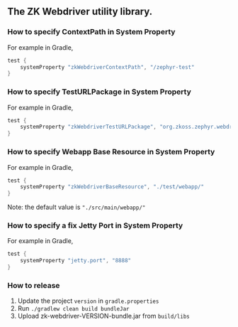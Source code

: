 The ZK Webdriver utility library.
-----


### How to specify ContextPath in System Property
For example in Gradle,
```gradle
test {
    systemProperty "zkWebdriverContextPath", "/zephyr-test"
}
```

### How to specify TestURLPackage in System Property
For example in Gradle,
```gradle
test {
    systemProperty "zkWebdriverTestURLPackage", "org.zkoss.zephyr.webdriver"
}
```

### How to specify Webapp Base Resource in System Property
For example in Gradle,
```gradle
test {
    systemProperty "zkWebdriverBaseResource", "./test/webapp/"
}
```
Note: the default value is `"./src/main/webapp/"`

### How to specify a fix Jetty Port in System Property
For example in Gradle,
```gradle
test {
    systemProperty "jetty.port", "8888"
}
```

### How to release
1. Update the project `version` in `gradle.properties`
2. Run `./gradlew clean build bundleJar`
3. Upload zk-webdriver-VERSION-bundle.jar from `build/libs`
